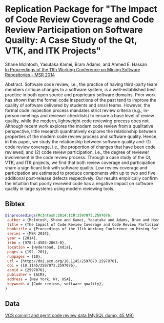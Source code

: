 # Replication Package for "The Impact of Code Review Coverage and Code Review Participation on Software Quality: A Case Study of the Qt, VTK, and ITK Projects"

Shane McIntosh, Yasutaka Kamei, Bram Adams, and Ahmed E. Hassan  
[In Proceedings of the 11th Working Conference on Mining Software Repositories - MSR 2014](http://doi.acm.org/10.1145/2597073.2597076)

Abstract. Software code review, i.e., the practice of having third-party team members critique changes to a software system, is a well-established best practice in both open source and proprietary software domains. Prior work has shown that the formal code inspections of the past tend to improve the quality of software delivered by students and small teams. However, the formal code inspection process mandates strict review criteria (e.g., in-person meetings and reviewer checklists) to ensure a base level of review quality, while the modern, lightweight code reviewing process does not. Although recent work explores the modern code review from a qualitative perspective, little research quantitatively explores the relationship between properties of the modern code review process and software quality. Hence, in this paper, we study the relationship between software quality and: (1) code review coverage, i.e., the proportion of changes that have been code reviewed, and (2) code review participation, i.e., the degree of reviewer involvement in the code review process. Through a case study of the Qt, VTK, and ITK projects, we find that both review coverage and participation share a significant link with software quality. Low review coverage and participation are estimated to produce components with up to two and five additional post-release defects respectively. Our results empirically confirm the intuition that poorly reviewed code has a negative impact on software quality in large systems using modern reviewing tools. 

## Bibtex

```bibtex
@inproceedings{McIntosh:2014:ICR:2597073.2597076,
 author = {McIntosh, Shane and Kamei, Yasutaka and Adams, Bram and Hassan, Ahmed E.},
 title = {The Impact of Code Review Coverage and Code Review Participation on Software Quality: A Case Study of the Qt, VTK, and ITK Projects},
 booktitle = {Proceedings of the 11th Working Conference on Mining Software Repositories},
 series = {MSR 2014},
 year = {2014},
 isbn = {978-1-4503-2863-0},
 location = {Hyderabad, India},
 pages = {192--201},
 numpages = {10},
 url = {http://doi.acm.org/10.1145/2597073.2597076},
 doi = {10.1145/2597073.2597076},
 acmid = {2597076},
 publisher = {ACM},
 address = {New York, NY, USA},
 keywords = {Code reviews, software quality},
} 
```
## Data

[VCS commit and gerrit code review data (MySQL dump, 45 MB)](https://github.com/SAILResearch/replication-code_review_sw_quality/releases/latest)
